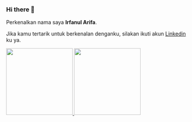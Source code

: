 ### Hi there 👋

<!--
**IrfanulArifa/IrfanulArifa** is a ✨ _special_ ✨ repository because its `README.md` (this file) appears on your GitHub profile.

Here are some ideas to get you started:

- 🔭 I’m currently working on ...
- 🌱 I’m currently learning ...
- 👯 I’m looking to collaborate on ...
- 🤔 I’m looking for help with ...
- 💬 Ask me about ...
- 📫 How to reach me: ...
- 😄 Pronouns: ...
- ⚡ Fun fact: ...
-->


Perkenalkan nama saya **Irfanul Arifa**.

Jika kamu tertarik untuk berkenalan denganku, silakan ikuti akun [Linkedin](https://www.linkedin.com/in/irfanul-arifa-43b7a51a5/) ku ya.

<p align="left">
<a href="https://github.com/IrfanulArifa">
  <img height="180em" src="https://github-readme-stats-eight-theta.vercel.app/api?username=IrfanulArifa&show_icons=true&theme=algolia&include_all_commits=true&count_private=true"/>
  <img height="180em" src="https://github-readme-stats-eight-theta.vercel.app/api/top-langs/?username=IrfanulArifa&layout=compact&langs_count=8&theme=algolia"/>
</a>
</p>
